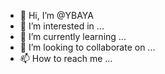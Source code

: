 - 👋 Hi, I’m @YBAYA
- 👀 I’m interested in ...
- 🌱 I’m currently learning ...
- 💞️ I’m looking to collaborate on ...
- 📫 How to reach me ...

<!---
YBAYA/YBAYA is a ✨ special ✨ repository because its `README.md` (this file) appears on your GitHub profile.
You can click the Preview link to take a look at your changes.
--->

